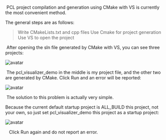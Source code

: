   PCL project compilation and generation using CMake with VS is currently the most convenient method. 

 The general steps are as follows: 

>  Write CMakeLists.txt and cpp files Use Cmake for project generation Use VS to open the project 

  After opening the sln file generated by CMake with VS, you can see three projects: 

 ![avatar]( 20210718212402864.png) 

  The pcl_visualizer_demo in the middle is my project file, and the other two are generated by CMake. Click Run and an error will be reported: 

 ![avatar]( 20210718203412502.png) 

  The solution to this problem is actually very simple. 

 Because the current default startup project is ALL_BUILD this project, not your own, so just set pcl_visualizer_demo this project as a startup project: 

 ![avatar]( 20210718212903605.png) 

    Click Run again and do not report an error.  

